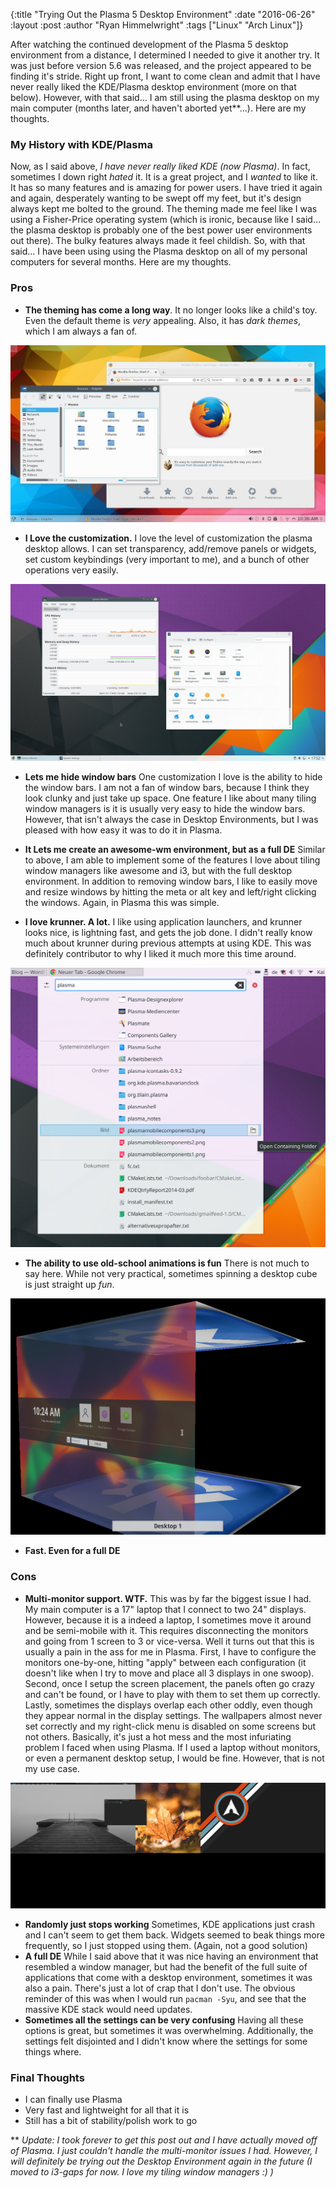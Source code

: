 {:title "Trying Out the Plasma 5 Desktop Environment"
 :date "2016-06-26"
 :layout :post
 :author "Ryan Himmelwright"
 :tags ["Linux" "Arch Linux"]}

After watching the continued development of the Plasma 5 desktop
environment from a distance, I determined I needed to give it another
try. It was just before version 5.6 was released, and the project
appeared to be finding it's stride. Right up front, I want to come
clean and admit that I have never really liked the KDE/Plasma desktop
environment (more on that below). However, with that said... I am still
using the plasma desktop on my main computer (months later, and
haven't aborted yet**...). Here are my thoughts.

<!-- more -->

### My History with KDE/Plasma 

Now, as I said above, _I have never really liked KDE (now Plasma)_. In
fact, sometimes I down right _hated_ it. It is a great project, and I
_wanted_ to like it. It has so many features and is amazing
for power users. I have tried it again and again, desperately wanting
to be swept off my feet, but it's design always kept me bolted to the
ground. The theming made me feel like I was using a Fisher-Price
operating system (which is ironic, because like I said... the plasma
desktop is probably one of the best power user environments out
there). The bulky features always made it feel childish. So, with that
said... I have been using using the Plasma desktop on all of my
personal computers for several months. Here are my thoughts.

### Pros
* **The theming has come a long way**. It no longer looks like a
  child's toy. Even the default theme is _very_ appealing. Also, it
  has *dark themes*, which I am always a fan of.

![Default KDE Plasma 5.6 Desktop](../../img/posts/plasma-desktop/default-plasma.jpg)

* **I Love the customization.** I love the level of customization
  the plasma desktop allows. I can set transparency, add/remove
  panels or widgets, set custom keybindings (very important to me),
  and a bunch of other operations very easily.

![Plasma Settings](../../img/posts/plasma-desktop/settings.jpg)

* **Lets me hide window bars** One customization I love is the ability
  to hide the window bars. I am not a fan of window bars, because I
  think they look clunky and just take up space. One feature I like
  about many tiling window managers is it is usually very easy to hide
  the window bars. However, that isn't always the case in Desktop
  Environments, but I was pleased with how easy it was to do it in
  Plasma.

* **It Lets me create an awesome-wm environment, but as a full DE**
  Similar to above, I am able to implement some of the features I love
  about tiling window managers like awesome and i3, but with the full
  desktop environment. In addition to removing window bars, I like to
  easily move and resize windows by hitting the meta or alt key and
  left/right clicking the windows. Again, in Plasma this was simple.

* **I love krunner. A lot.** I like using application launchers, and
  krunner looks nice, is lightning fast, and gets the job done. I
  didn't really know much about krunner during previous attempts at
  using KDE. This was definitely contributor to why I liked it much
  more this time around.
  
![Plasma Settings](../../img/posts/plasma-desktop/krunner.png)
  
* **The ability to use old-school animations is fun** There is not much to say
  here. While not very practical, sometimes spinning a desktop cube is
  just straight up _fun_.
  
![Desktop Cube](../../img/posts/plasma-desktop/cube.png)
  
* **Fast. Even for a full DE**

### Cons
* **Multi-monitor support. WTF.** This was by far the biggest issue I
  had. My main computer is a 17" laptop that I connect to two 24"
  displays. However, because it is a indeed a laptop, I sometimes move
  it around and be semi-mobile with it. This requires disconnecting the
  monitors and going from 1 screen to 3 or vice-versa. Well it turns
  out that this is usually a pain in the ass for me in Plasma. First,
  I have to configure the monitors one-by-one, hitting "apply" between
  each configuration (it doesn't like when I try to move and place all
  3 displays in one swoop). Second, once I setup the screen placement,
  the panels often go crazy and can't be found, or I have to play
  with them to set them up correctly. Lastly, sometimes the displays
  overlap each other oddly, even though they appear normal in the
  display settings. The wallpapers almost never set correctly and my
  right-click menu is disabled on some screens but not
  others. Basically, it's just a hot mess and the most infuriating
  problem I faced when using Plasma. If I used a laptop without
  monitors, or even a permanent desktop setup, I would be
  fine. However, that is not my use case.
  
![Plasma Settings](../../img/posts/plasma-desktop/wtf-multi-monitor.png)
  
* **Randomly just stops working** Sometimes, KDE applications just
  crash and I can't seem to get them back. Widgets seemed to beak
  things more frequently, so I just stopped using them. (Again, not a
  good solution)
* **A full DE** While I said above that it was nice having an
  environment that resembled a window manager, but had the benefit of
  the full suite of applications that come with a desktop environment,
  sometimes it was also a pain. There's just a lot of crap that I
  don't use. The obvious reminder of this was when I would run
  `pacman -Syu`, and see that the massive KDE stack would need
  updates.
* **Sometimes all the settings can be very confusing** Having all
  these options is great, but sometimes it was
  overwhelming. Additionally, the settings felt disjointed and I
  didn't know where the settings for some things where.

### Final Thoughts
* I can finally use Plasma
* Very fast and lightweight for all that it is
* Still has a bit of stability/polish work to go



** <i>Update: I took forever to get this post out and I have actually
moved off of Plasma. I just couldn't handle the multi-monitor issues I
had. However, I will definitely be trying out the Desktop Environment
again in the future (I moved to i3-gaps for now. I love my tiling
window managers :) )</i>
